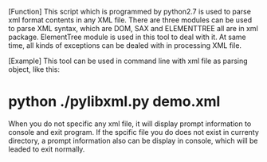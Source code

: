 [Function]
This script which is programmed by python2.7 is used to parse xml format contents
in any XML file. There are three modules can be used to parse XML syntax, which are
DOM, SAX and ELEMENTTREE all are in xml package. ElementTree module is used in this 
tool to deal with it. At same time, all kinds of exceptions can be dealed with in 
processing XML file.

[Example]
This tool can be used in command line with xml file as parsing object, like this:

# python ./pylibxml.py demo.xml 

When you do not specific any xml file, it will display prompt information to console
and exit program.
If the spcific file you do does not exist in currenty directory, a prompt information 
also can be display in console, which will be leaded to exit normally.